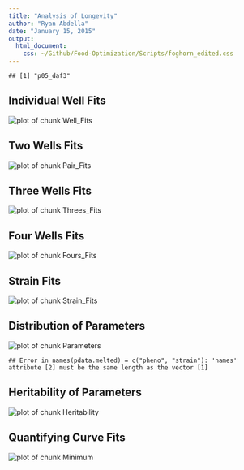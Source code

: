```yaml
---
title: "Analysis of Longevity"
author: "Ryan Abdella"
date: "January 15, 2015"
output:
  html_document:
    css: ~/Github/Food-Optimization/Scripts/foghorn_edited.css
---
```




```
## [1] "p05_daf3"
```









## Individual Well Fits ##

![plot of chunk Well_Fits](./Data/Processed/p05_daf3/p05_daf3_TwoPLog_Well_Fits-1.png) 

## Two Wells Fits ##

![plot of chunk Pair_Fits](./Data/Processed/p05_daf3/p05_daf3_TwoPLog_Pair_Fits-1.png) 

## Three Wells Fits ##

![plot of chunk Threes_Fits](./Data/Processed/p05_daf3/p05_daf3_TwoPLog_Threes_Fits-1.png) 

## Four Wells Fits ##

![plot of chunk Fours_Fits](./Data/Processed/p05_daf3/p05_daf3_TwoPLog_Fours_Fits-1.png) 

## Strain Fits ##

![plot of chunk Strain_Fits](./Data/Processed/p05_daf3/p05_daf3_TwoPLog_Strain_Fits-1.png) 

## Distribution of Parameters ##

![plot of chunk Parameters](./Data/Processed/p05_daf3/p05_daf3_TwoPLog_Parameters-1.png) 


```
## Error in names(pdata.melted) = c("pheno", "strain"): 'names' attribute [2] must be the same length as the vector [1]
```

## Heritability of Parameters ##

![plot of chunk Heritability](./Data/Processed/p05_daf3/p05_daf3_TwoPLog_Heritability-1.png) 

## Quantifying Curve Fits ##

![plot of chunk Minimum](./Data/Processed/p05_daf3/p05_daf3_TwoPLog_Minimum-1.png) 
